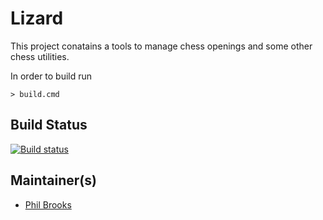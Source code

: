 
# Lizard

This project conatains a tools to manage chess openings and some other chess utilities.

In order to build run 

    > build.cmd
    

## Build Status

[![Build status](https://ci.appveyor.com/api/projects/status/e7wasd3n42vfk347?svg=true)](https://ci.appveyor.com/project/pb_bwfc/lizard)
## Maintainer(s)

- [Phil Brooks](https://github.com/pbbwfc)

